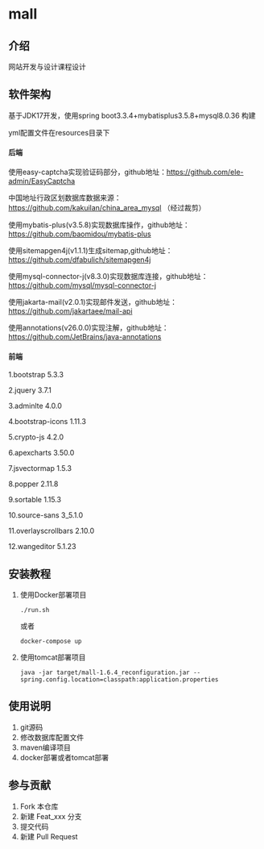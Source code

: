 # mall

## 介绍
网站开发与设计课程设计

## 软件架构

基于JDK17开发，使用spring boot3.3.4+mybatisplus3.5.8+mysql8.0.36 构建

yml配置文件在resources目录下

#### 后端

使用easy-captcha实现验证码部分，github地址：https://github.com/ele-admin/EasyCaptcha

中国地址行政区划数据库数据来源：https://github.com/kakuilan/china_area_mysql
（经过裁剪）

使用mybatis-plus(v3.5.8)实现数据库操作，github地址：https://github.com/baomidou/mybatis-plus

使用sitemapgen4j(v1.1.1)生成sitemap,github地址：https://github.com/dfabulich/sitemapgen4j

使用mysql-connector-j(v8.3.0)实现数据库连接，github地址：https://github.com/mysql/mysql-connector-j

使用jakarta-mail(v2.0.1)实现邮件发送，github地址：https://github.com/jakartaee/mail-api

使用annotations(v26.0.0)实现注解，github地址：https://github.com/JetBrains/java-annotations

#### 前端

1.bootstrap 5.3.3

2.jquery 3.7.1

3.adminlte 4.0.0

4.bootstrap-icons 1.11.3

5.crypto-js 4.2.0

6.apexcharts 3.50.0

7.jsvectormap 1.5.3

8.popper 2.11.8

9.sortable 1.15.3

10.source-sans 3_5.1.0

11.overlayscrollbars 2.10.0

12.wangeditor 5.1.23

## 安装教程

1.  使用Docker部署项目
    ```shell
    ./run.sh
    ```
    或者
    ```shell
    docker-compose up
    ```
2. 使用tomcat部署项目
    ```shell
   java -jar target/mall-1.6.4_reconfiguration.jar --spring.config.location=classpath:application.properties
   ```
## 使用说明

1. git源码
2. 修改数据库配置文件
3. maven编译项目
4. docker部署或者tomcat部署

## 参与贡献

1.  Fork 本仓库
2.  新建 Feat_xxx 分支
3.  提交代码
4.  新建 Pull Request